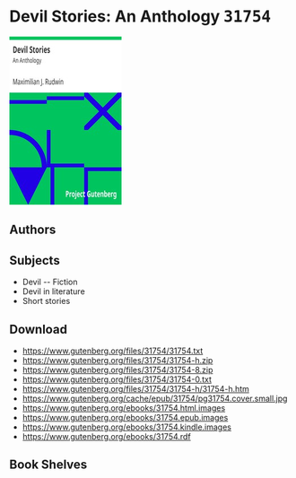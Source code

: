 # Devil Stories: An Anthology <kbd>31754</kbd>

![](./cover.medium.jpg "")

## Authors



## Subjects


 - Devil -- Fiction
 - Devil in literature
 - Short stories

## Download


 - https://www.gutenberg.org/files/31754/31754.txt
 - https://www.gutenberg.org/files/31754/31754-h.zip
 - https://www.gutenberg.org/files/31754/31754-8.zip
 - https://www.gutenberg.org/files/31754/31754-0.txt
 - https://www.gutenberg.org/files/31754/31754-h/31754-h.htm
 - https://www.gutenberg.org/cache/epub/31754/pg31754.cover.small.jpg
 - https://www.gutenberg.org/ebooks/31754.html.images
 - https://www.gutenberg.org/ebooks/31754.epub.images
 - https://www.gutenberg.org/ebooks/31754.kindle.images
 - https://www.gutenberg.org/ebooks/31754.rdf

## Book Shelves


